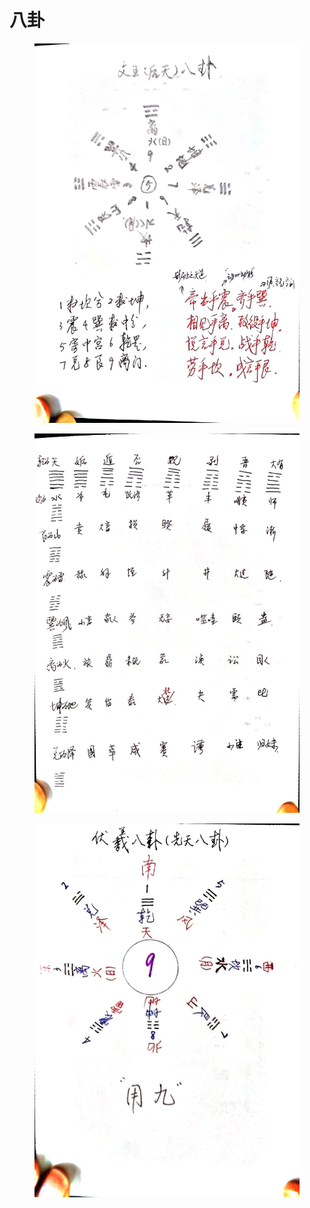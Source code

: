 # 八卦

<figure><img src="../.gitbook/assets/1d48e372d804486d8f4c82613011d3c0.jpg" alt=""><figcaption></figcaption></figure>

<figure><img src="../.gitbook/assets/56b57e2150a74b01bf3d81312804d8af.jpg" alt=""><figcaption></figcaption></figure>

<figure><img src="../.gitbook/assets/378a46295be44173b123ac4256322ae8.jpg" alt=""><figcaption></figcaption></figure>
